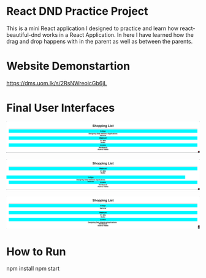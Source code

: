 # React DND Practice Project
This is a mini React application I designed to practice and learn how react-beautiful-dnd works in a React Application. In here I have learned how the drag and drop happens with in the parent as well as between the parents. 

# Website Demonstartion
https://dms.uom.lk/s/2RsNWreoicGb6jL

# Final User Interfaces
![final user interface (2)](https://github.com/RavinduLK/React-Drag_and_Drop/blob/20212b161537cf428fef754f43c19b86567e4e32/Drag%20and%20Drop-Interfaces/Screenshot%202023-08-31%20142325.png)


![final user interface (2)](https://github.com/RavinduLK/React-Drag_and_Drop/blob/1c8f16cabc8194b9fa70262f784082a3923610fb/Drag%20and%20Drop-Interfaces/Screenshot%202023-08-31%20142305.png)



![final user interface (3)](https://github.com/RavinduLK/React-Drag_and_Drop/blob/ca55f939b9c29188a7d9807e2629945b13fadfb8/Drag%20and%20Drop-Interfaces/Screenshot%202023-08-31%20142237.png)

# How to Run

npm install
npm start
